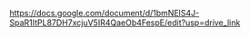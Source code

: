 https://docs.google.com/document/d/1bmNElS4J-SpaR1ItPL87DH7xcjuV5IR4QaeOb4FespE/edit?usp=drive_link
